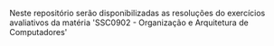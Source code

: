 Neste repositório serão disponibilizadas as resoluções do exercícios avaliativos da matéria 'SSC0902 - Organização e Arquitetura de Computadores'
